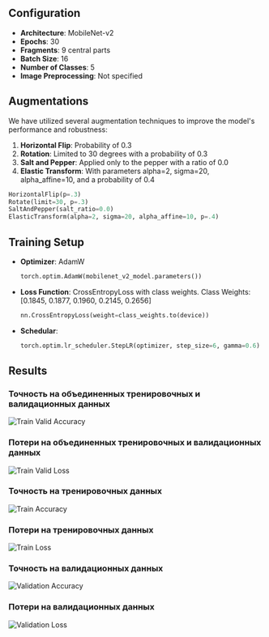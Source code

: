 ## Configuration
- **Architecture**: MobileNet-v2
- **Epochs**: 30
- **Fragments**: 9 central parts
- **Batch Size**: 16
- **Number of Classes**: 5
- **Image Preprocessing**: Not specified

## Augmentations
We have utilized several augmentation techniques to improve the model's performance and robustness:
1. **Horizontal Flip**: Probability of 0.3
2. **Rotation**: Limited to 30 degrees with a probability of 0.3
3. **Salt and Pepper**: Applied only to the pepper with a ratio of 0.0
4. **Elastic Transform**: With parameters alpha=2, sigma=20, alpha_affine=10, and a probability of 0.4
  ```python
  HorizontalFlip(p=.3)
  Rotate(limit=30, p=.3)
  SaltAndPepper(salt_ratio=0.0)
  ElasticTransform(alpha=2, sigma=20, alpha_affine=10, p=.4)
  ```

## Training Setup
- **Optimizer**: AdamW
  ```python
  torch.optim.AdamW(mobilenet_v2_model.parameters())

- **Loss Function**: CrossEntropyLoss with class weights. Class Weights: [0.1845, 0.1877, 0.1960, 0.2145, 0.2656]
  ```python
  nn.CrossEntropyLoss(weight=class_weights.to(device))

- **Schedular**: 
  ```python
  torch.optim.lr_scheduler.StepLR(optimizer, step_size=6, gamma=0.6)

## Results

### Точность на объединенных тренировочных и валидационных данных
![Train Valid Accuracy](images/train_valid_Acc.png)

### Потери на объединенных тренировочных и валидационных данных
![Train Valid Loss](images/train_valid_Loss.png)

### Точность на тренировочных данных
![Train Accuracy](images/train_Acc.png)

### Потери на тренировочных данных
![Train Loss](images/train_Loss.png)

### Точность на валидационных данных
![Validation Accuracy](images/valid_Acc.png)

### Потери на валидационных данных
![Validation Loss](images/valid_Loss.png)

